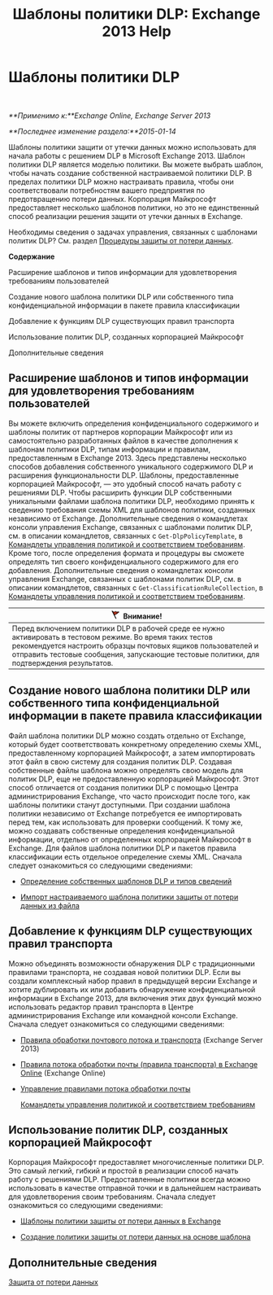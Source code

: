 ﻿---
title: 'Шаблоны политики DLP: Exchange 2013 Help'
TOCTitle: Шаблоны политики DLP
ms:assetid: c7b1a8e4-30d9-4409-85c5-f85ae023737d
ms:mtpsurl: https://technet.microsoft.com/ru-ru/library/JJ657730(v=EXCHG.150)
ms:contentKeyID: 50489139
ms.date: 04/30/2018
mtps_version: v=EXCHG.150
ms.translationtype: HT
---

# Шаблоны политики DLP

 

_**Применимо к:**Exchange Online, Exchange Server 2013_

_**Последнее изменение раздела:**2015-01-14_

Шаблоны политики защити от утечки данных можно использовать для начала работы с решением DLP в Microsoft Exchange 2013. Шаблон политики DLP является моделью политики. Вы можете выбрать шаблон, чтобы начать создание собственной настраиваемой политики DLP. В пределах политики DLP можно настраивать правила, чтобы они соответствовали потребностям вашего предприятия по предотвращению потери данных. Корпорация Майкрософт предоставляет несколько шаблонов политики, но это не единственный способ реализации решения защити от утечки данных в Exchange.

Необходимы сведения о задачах управления, связанных с шаблонами политик DLP? См. раздел [Процедуры защиты от потери данных](dlp-procedures-exchange-2013-help.md).

**Содержание**

Расширение шаблонов и типов информации для удовлетворения требованиям пользователей

Создание нового шаблона политики DLP или собственного типа конфиденциальной информации в пакете правила классификации

Добавление к функциям DLP существующих правил транспорта

Использование политик DLP, созданных корпорацией Майкрософт

Дополнительные сведения

## Расширение шаблонов и типов информации для удовлетворения требованиям пользователей

Вы можете включить определения конфиденциального содержимого и шаблоны политик от партнеров корпорации Майкрософт или из самостоятельно разработанных файлов в качестве дополнения к шаблонам политики DLP, типам информации и правилам, предоставленным в Exchange 2013. Здесь представлены несколько способов добавления собственного уникального содержимого DLP и расширения функциональности DLP. Шаблоны, предоставленные корпорацией Майкрософт, — это удобный способ начать работу с решениями DLP. Чтобы расширить функции DLP собственными уникальными файлами шаблона политики DLP, необходимо принять к сведению требования схемы XML для шаблонов политики, созданных независимо от Exchange. Дополнительные сведения о командлетах консоли управления Exchange, связанных с шаблонами политик DLP, см. в описании командлетов, связанных с `Get-DlpPolicyTemplate`, в [Командлеты управления политикой и соответствием требованиям](https://technet.microsoft.com/ru-ru/library/dd298082\(v=exchg.150\)). Кроме того, после определения формата и процедуры вы сможете определять тип своего конфиденциального содержимого для его добавления. Дополнительные сведения о командлетах консоли управления Exchange, связанных с шаблонами политик DLP, см. в описании командлетов, связанных с `Get-ClassificationRuleCollection`, в [Командлеты управления политикой и соответствием требованиям](https://technet.microsoft.com/ru-ru/library/dd298082\(v=exchg.150\)).

<table>
<thead>
<tr class="header">
<th><img src="images/Dd876857.Caution(EXCHG.150).gif" title="Внимание!" alt="Внимание!" />Внимание!</th>
</tr>
</thead>
<tbody>
<tr class="odd">
<td>Перед включением политики DLP в рабочей среде ее нужно активировать в тестовом режиме. Во время таких тестов рекомендуется настроить образцы почтовых ящиков пользователей и отправить тестовые сообщения, запускающие тестовые политики, для подтверждения результатов.</td>
</tr>
</tbody>
</table>


## Создание нового шаблона политики DLP или собственного типа конфиденциальной информации в пакете правила классификации

Файл шаблона политики DLP можно создать отдельно от Exchange, который будет соответствовать конкретному определению схемы XML, предоставленному корпорацией Майкрософт, а затем импортировать этот файл в свою систему для создания политик DLP. Создавая собственные файлы шаблона можно определять свою модель для политик DLP, еще не предоставленную корпорацией Майкрософт. Этот способ отличается от создания политики DLP с помощью Центра администрирования Exchange, что часто происходит после того, как шаблоны политики станут доступными. При создании шаблона политики независимо от Exchange потребуется ее импортировать перед тем, как использовать для проверки сообщений. К тому же, можно создавать собственные определения конфиденциальной информации, отдельно от определенных корпорацией Майкрософт в Exchange. Для файлов шаблона политики DLP и пакетов правила классификации есть отдельное определение схемы XML. Сначала следует ознакомиться со следующими сведениями:

  -  
    [Определение собственных шаблонов DLP и типов сведений](define-your-own-dlp-templates-and-information-types-exchange-2013-help.md)

  -  
    [Импорт настраиваемого шаблона политики защиты от потери данных из файла](import-a-custom-dlp-policy-template-from-a-file-exchange-2013-help.md)

## Добавление к функциям DLP существующих правил транспорта

Можно объединять возможности обнаружения DLP с традиционными правилами транспорта, не создавая новой политики DLP. Если вы создали комплексный набор правил в предыдущей версии Exchange и хотите дублировать их или добавить обнаружение конфиденциальной информации в Exchange 2013, для включения этих двух функций можно использовать редактор правил транспорта в Центре администрирования Exchange или командной консоли Exchange. Сначала следует ознакомиться со следующими сведениями:

  -  
    [Правила обработки почтового потока и транспорта](mail-flow-rules-transport-rules-in-exchange-2013-exchange-2013-help.md) (Exchange Server 2013)

  -  
    [Правила потока обработки почты (правила транспорта) в Exchange Online](https://technet.microsoft.com/ru-ru/library/jj919238\(v=exchg.150\)) (Exchange Online)

  -  
    [Управление правилами потока обработки почты](manage-mail-flow-rules-exchange-2013-help.md)
    
    [Командлеты управления политикой и соответствием требованиям](https://technet.microsoft.com/ru-ru/library/dd298082\(v=exchg.150\))

## Использование политик DLP, созданных корпорацией Майкрософт

Корпорация Майкрософт предоставляет многочисленные политики DLP. Это самый легкий, гибкий и простой в реализации способ начать работу с решениями DLP. Предоставленные политики всегда можно использовать в качестве отправной точки и в дальнейшем настраивать для удовлетворения своим требованиям. Сначала следует ознакомиться со следующими сведениями:

  - [Шаблоны политики защиты от потери данных в Exchange](dlp-policy-templates-supplied-in-exchange-exchange-2013-help.md)

  - [Создание политики защиты от потери данных на основе шаблона](how-to-new-dlp-data-loss-prevention-policy-template.md)

## Дополнительные сведения

[Защита от потери данных](technical-overview-of-dlp-data-loss-prevention-in-exchange.md)

